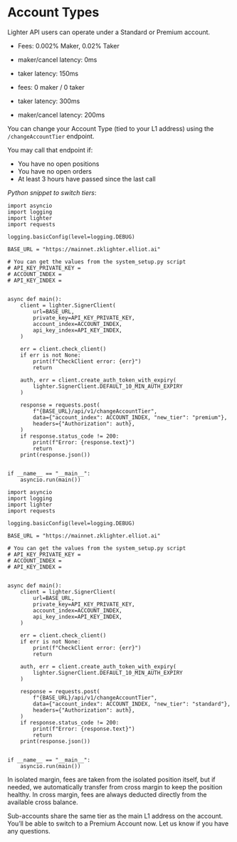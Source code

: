 # Account Types
Lighter API users can operate under a Standard or Premium account.

*   Fees: 0.002% Maker, 0.02% Taker
*   maker/cancel latency: 0ms
*   taker latency: 150ms

  

*   fees: 0 maker / 0 taker
*   taker latency: 300ms
*   maker/cancel latency: 200ms

You can change your Account Type (tied to your L1 address) using the `/changeAccountTier` endpoint.

You may call that endpoint if:

*   You have no open positions
*   You have no open orders
*   At least 3 hours have passed since the last call

_Python snippet to switch tiers_:

```switch to Premium
import asyncio
import logging
import lighter
import requests

logging.basicConfig(level=logging.DEBUG)

BASE_URL = "https://mainnet.zklighter.elliot.ai"

# You can get the values from the system_setup.py script
# API_KEY_PRIVATE_KEY =
# ACCOUNT_INDEX =
# API_KEY_INDEX =


async def main():
    client = lighter.SignerClient(
        url=BASE_URL,
        private_key=API_KEY_PRIVATE_KEY,
        account_index=ACCOUNT_INDEX,
        api_key_index=API_KEY_INDEX,
    )

    err = client.check_client()
    if err is not None:
        print(f"CheckClient error: {err}")
        return

    auth, err = client.create_auth_token_with_expiry(
        lighter.SignerClient.DEFAULT_10_MIN_AUTH_EXPIRY
    )

    response = requests.post(
        f"{BASE_URL}/api/v1/changeAccountTier",
        data={"account_index": ACCOUNT_INDEX, "new_tier": "premium"},
        headers={"Authorization": auth},
    )
    if response.status_code != 200:
        print(f"Error: {response.text}")
        return
    print(response.json())


if __name__ == "__main__":
    asyncio.run(main())

```


```switch to standard
import asyncio
import logging
import lighter
import requests

logging.basicConfig(level=logging.DEBUG)

BASE_URL = "https://mainnet.zklighter.elliot.ai"

# You can get the values from the system_setup.py script
# API_KEY_PRIVATE_KEY =
# ACCOUNT_INDEX =
# API_KEY_INDEX =


async def main():
    client = lighter.SignerClient(
        url=BASE_URL,
        private_key=API_KEY_PRIVATE_KEY,
        account_index=ACCOUNT_INDEX,
        api_key_index=API_KEY_INDEX,
    )

    err = client.check_client()
    if err is not None:
        print(f"CheckClient error: {err}")
        return

    auth, err = client.create_auth_token_with_expiry(
        lighter.SignerClient.DEFAULT_10_MIN_AUTH_EXPIRY
    )

    response = requests.post(
        f"{BASE_URL}/api/v1/changeAccountTier",
        data={"account_index": ACCOUNT_INDEX, "new_tier": "standard"},
        headers={"Authorization": auth},
    )
    if response.status_code != 200:
        print(f"Error: {response.text}")
        return
    print(response.json())


if __name__ == "__main__":
    asyncio.run(main())

```


In isolated margin, fees are taken from the isolated position itself, but if needed, we automatically transfer from cross margin to keep the position healthy. In cross margin, fees are always deducted directly from the available cross balance.

Sub-accounts share the same tier as the main L1 address on the account. You’ll be able to switch to a Premium Account now. Let us know if you have any questions.

